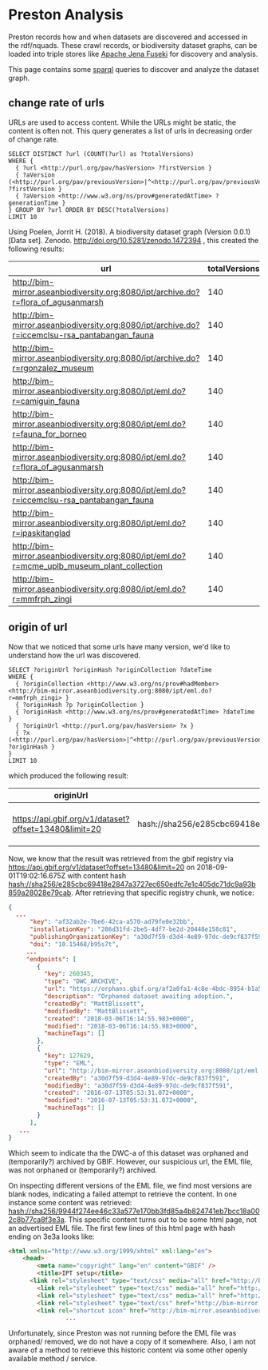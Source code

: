 # Preston Analysis

Preston records how and when datasets are discovered and accessed in the rdf/nquads. These crawl records, or biodiversity dataset graphs, can be loaded into triple stores like [Apache Jena Fuseki](https://jena.apache.org/documentation/fuseki2/) for discovery and analysis. 

This page contains some [sparql](https://www.w3.org/TR/rdf-sparql-query/) queries to discover and analyze the dataset graph. 

## change rate of urls

URLs are used to access content. While the URLs might be static, the content is often not. This query generates a list of urls in decreasing order of change rate. 

```sparql
SELECT DISTINCT ?url (COUNT(?url) as ?totalVersions)
WHERE {
  { ?url <http://purl.org/pav/hasVersion> ?firstVersion }
  { ?aVersion (<http://purl.org/pav/previousVersion>|^<http://purl.org/pav/previousVersion>)* ?firstVersion }
  { ?aVersion <http://www.w3.org/ns/prov#generatedAtTime> ?generationTime }
} GROUP BY ?url ORDER BY DESC(?totalVersions)
LIMIT 10
```

Using Poelen, Jorrit H. (2018). A biodiversity dataset graph (Version 0.0.1) [Data set]. Zenodo. http://doi.org/10.5281/zenodo.1472394 , this created the following results:

url |	totalVersions
--- | ---
http://bim-mirror.aseanbiodiversity.org:8080/ipt/archive.do?r=flora_of_agusanmarsh | 140
http://bim-mirror.aseanbiodiversity.org:8080/ipt/archive.do?r=iccemclsu-rsa_pantabangan_fauna | 140
http://bim-mirror.aseanbiodiversity.org:8080/ipt/archive.do?r=rgonzalez_museum |	140
http://bim-mirror.aseanbiodiversity.org:8080/ipt/eml.do?r=camiguin_fauna |	140
http://bim-mirror.aseanbiodiversity.org:8080/ipt/eml.do?r=fauna_for_borneo |	140
http://bim-mirror.aseanbiodiversity.org:8080/ipt/eml.do?r=flora_of_agusanmarsh |	140
http://bim-mirror.aseanbiodiversity.org:8080/ipt/eml.do?r=iccemclsu-rsa_pantabangan_fauna |	140
http://bim-mirror.aseanbiodiversity.org:8080/ipt/eml.do?r=ipaskitanglad |	140
http://bim-mirror.aseanbiodiversity.org:8080/ipt/eml.do?r=mcme_uplb_museum_plant_collection |	140
http://bim-mirror.aseanbiodiversity.org:8080/ipt/eml.do?r=mmfrph_zingi |	140


## origin of url

Now that we noticed that some urls have many version, we'd like to understand how the url was discovered.

```sparql
SELECT ?originUrl ?originHash ?originCollection ?dateTime
WHERE {
  { ?originCollection <http://www.w3.org/ns/prov#hadMember> <http://bim-mirror.aseanbiodiversity.org:8080/ipt/eml.do?r=mmfrph_zingi> }
  { ?originHash ?p ?originCollection }
  { ?originHash <http://www.w3.org/ns/prov#generatedAtTime> ?dateTime }
  { ?originUrl <http://purl.org/pav/hasVersion> ?x }
  { ?x (<http://purl.org/pav/hasVersion>|^<http://purl.org/pav/previousVersion>)* ?originHash }
}
LIMIT 10
```

which produced the following result:

originUrl   | originHash | originCollection | dateTime
---   | --- | --- | ---
https://api.gbif.org/v1/dataset?offset=13480&limit=20 | hash://sha256/e285cbc69418e2847a3727ec650edfc7e1c405dc71dc9a93b859a28028e79cab | af32ab2e-7be6-42ca-a570-ad79fe0e32bb | 2018-09-01T19:02:16.675Z


Now, we know that the result was retrieved from the gbif registry via https://api.gbif.org/v1/dataset?offset=13480&limit=20 on 2018-09-01T19:02:16.675Z with content hash [hash://sha256/e285cbc69418e2847a3727ec650edfc7e1c405dc71dc9a93b859a28028e79cab](https://deeplinker.bio/e285cbc69418e2847a3727ec650edfc7e1c405dc71dc9a93b859a28028e79cab). After retrieving that specific registry chunk, we notice: 

```json
{
  ...
      "key": "af32ab2e-7be6-42ca-a570-ad79fe0e32bb",
      "installationKey": "286d31fd-2be5-4df7-be2d-20448e158c81",
      "publishingOrganizationKey": "a30d7f59-d3d4-4e89-97dc-de9cf837f591",
      "doi": "10.15468/b95s7t",
     ...
     "endpoints": [
        {
          "key": 260345,
          "type": "DWC_ARCHIVE",
          "url": "https://orphans.gbif.org/af2a0fa1-4c8e-4bdc-8954-b1a55e32b0f1/af32ab2e-7be6-42ca-a570-ad79fe0e32bb.zip",
          "description": "Orphaned dataset awaiting adoption.",
          "createdBy": "MattBlissett",
          "modifiedBy": "MattBlissett",
          "created": "2018-03-06T16:14:55.983+0000",
          "modified": "2018-03-06T16:14:55.983+0000",
          "machineTags": []
        },
        {
          "key": 127629,
          "type": "EML",
          "url": "http://bim-mirror.aseanbiodiversity.org:8080/ipt/eml.do?r=mmfrph_zingi",
          "createdBy": "a30d7f59-d3d4-4e89-97dc-de9cf837f591",
          "modifiedBy": "a30d7f59-d3d4-4e89-97dc-de9cf837f591",
          "created": "2016-07-13T05:53:31.072+0000",
          "modified": "2016-07-13T05:53:31.072+0000",
          "machineTags": []
        }
      ],
   ...
}
```

Which seem to indicate tha the DWC-a of this dataset was orphaned and (temporarily?) archived by GBIF. However, our suspicious url, the EML file, was not orphaned or (temporarily?) archived. 

On inspecting different versions of the EML file, we find most versions are blank nodes, indicating a failed attempt to retrieve the content. In one instance some content was retrieved: [hash://sha256/9944f274ee46c33a577e170bb3fd85a4b824741eb7bcc18a002c8b77ca8f3e3a](https://deeplinker.bio/9944f274ee46c33a577e170bb3fd85a4b824741eb7bcc18a002c8b77ca8f3e3a). This specific content turns out to be some html page, not an advertised EML file. The first few lines of this html page with hash ending on 3e3a looks like:

```html
<html xmlns="http://www.w3.org/1999/xhtml" xml:lang="en">
    <head>
 	    <meta name="copyright" lang="en" content="GBIF" />
 		<title>IPT setup</title>
	  <link rel="stylesheet" type="text/css" media="all" href="http://bim-mirror.aseanbiodiversity.org:8080/ipt/styles/reset.css" />
		<link rel="stylesheet" type="text/css" media="all" href="http://bim-mirror.aseanbiodiversity.org:8080/ipt/styles/text.css" />
		<link rel="stylesheet" type="text/css" media="all" href="http://bim-mirror.aseanbiodiversity.org:8080/ipt/styles/960_24_col.css" />
 		<link rel="stylesheet" type="text/css" href="http://bim-mirror.aseanbiodiversity.org:8080/ipt/styles/main.css"/>
 		<link rel="shortcut icon" href="http://bim-mirror.aseanbiodiversity.org:8080/ipt/images/icons/favicon-16x16.png" type="image/x-icon" />
                ...
```

Unfortunately, since Preston was not running before the EML file was orphaned/ removed, we do not have a copy of it somewhere. Also, I am not aware of a method to retrieve this historic content via some other openly available method / service. 
